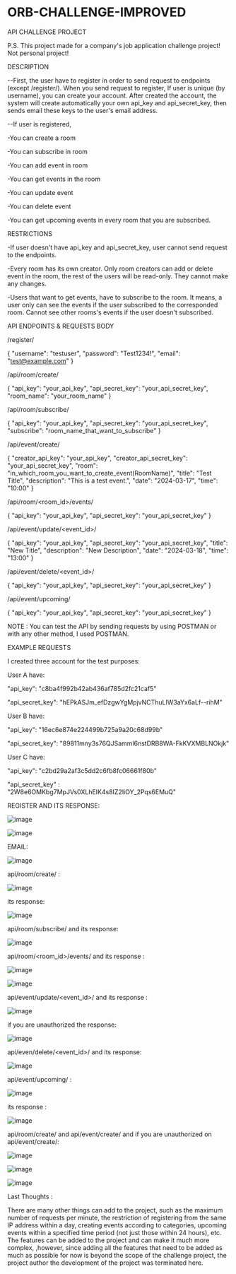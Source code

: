 # ORB-CHALLENGE-IMPROVED


API CHALLENGE PROJECT

P.S. This project made for a company's job application challenge project! Not personal project!




DESCRIPTION

--First, the user have to register in order to send request to endpoints (except /register/). When you send request to register, If user is unique (by username), you can create your account. After created the account, the system will create automatically your own api_key and api_secret_key, then sends email these keys to the user's email address.

--If user is registered,

-You can create a room

-You can subscribe in room

-You can add event in room

-You can get events in the room
  
-You can update event

-You can delete event

-You can get upcoming events in every room that you are subscribed.





RESTRICTIONS

-If user doesn't have api_key and api_secret_key, user cannot send request to the endpoints.
  
-Every room has its own creator. Only room creators can add or delete event in the room, the rest of the users will be read-only. They cannot make any changes.

-Users that want to get events, have to subscribe to the room. It means, a user only can see the events if the user subscribed to the corresponded room. Cannot see other rooms's events if the user doesn't subscribed.






API ENDPOINTS & REQUESTS BODY

/register/

{
    "username": "testuser",
    "password": "Test1234!",
    "email": "test@example.com"
}




/api/room/create/

{
    "api_key": "your_api_key",
    "api_secret_key": "your_api_secret_key",
    "room_name": "your_room_name"
}




/api/room/subscribe/

{
    "api_key": "your_api_key",
    "api_secret_key": "your_api_secret_key",
    "subscribe": "room_name_that_want_to_subscribe"
}




/api/event/create/

{
    "creator_api_key": "your_api_key",
    "creator_api_secret_key": "your_api_secret_key",
    "room": "in_which_room_you_want_to_create_event(RoomName)",
    "title": "Test Title",
    "description": "This is a test event.",
    "date": "2024-03-17",
    "time": "10:00"
}




/api/room/<room_id>/events/

{
    "api_key": "your_api_key",
    "api_secret_key": "your_api_secret_key"
}




/api/event/update/<event_id>/

{
    "api_key": "your_api_key",
    "api_secret_key": "your_api_secret_key",
    "title": "New Title",
    "description": "New Description",
    "date": "2024-03-18",
    "time": "13:00"
}




/api/event/delete/<event_id>/

{
    "api_key": "your_api_key",
    "api_secret_key": "your_api_secret_key"
}




/api/event/upcoming/

{
    "api_key": "your_api_key",
    "api_secret_key": "your_api_secret_key"
}




NOTE : You can test the API by sending requests by using POSTMAN or with any other method, I used POSTMAN.





EXAMPLE REQUESTS

I created three account for the test purposes:



User A have:

"api_key": "c8ba4f992b42ab436af785d2fc21caf5"

"api_secret_key": "hEPkASJm_efDzgwYgMpjvNCThuLlW3aYx6aLf--rihM"



User B have:

"api_key": "16ec6e874e224499b725a9a20c68d99b"

"api_secret_key": "89811mny3s76QJSamml6nstDRB8WA-FkKVXMBLNOkjk"



User C have:

"api_key": "c2bd29a2af3c5dd2c6fb8fc06661f80b"

"api_secret_key" : "2W8e6OMKbg7MpJVs0XLhEIK4s8IZ2IiOY_2Pqs6EMuQ"




REGISTER AND ITS RESPONSE:

![image](https://github.com/JiyuuX/ORB-CHALLENGE-IMPROVED/assets/139239394/66de306c-956e-4b81-82a2-e4b2a4a1f080)



![image](https://github.com/JiyuuX/ORB-CHALLENGE-IMPROVED/assets/139239394/f1ec1005-06d6-4961-a36e-f0bfd3d89fd1)




EMAIL:

![image](https://github.com/JiyuuX/ORB-CHALLENGE-IMPROVED/assets/139239394/f27a4cd9-70bc-4ac3-b6b8-28f3e5b69d07)


api/room/create/ : 

![image](https://github.com/JiyuuX/ORB-CHALLENGE-IMPROVED/assets/139239394/289dc084-16c8-469c-a40b-c1f556244fb3)


its response:

![image](https://github.com/JiyuuX/ORB-CHALLENGE-IMPROVED/assets/139239394/90083d47-5dda-4860-9f17-fb1d8af8ad26)


api/room/subscribe/ and its response:

![image](https://github.com/JiyuuX/ORB-CHALLENGE-IMPROVED/assets/139239394/2a4e5a7f-fb6d-424f-8da8-202406a082d4)



api/room/<room_id>/events/ and its response : 

![image](https://github.com/JiyuuX/ORB-CHALLENGE-IMPROVED/assets/139239394/377c4da1-fb2c-40fa-90ee-21b9b6dc466e)

![image](https://github.com/JiyuuX/ORB-CHALLENGE-IMPROVED/assets/139239394/f7238e08-f4c9-4745-a57f-e19293c9e746)


api/event/update/<event_id>/ and its response :

![image](https://github.com/JiyuuX/ORB-CHALLENGE-IMPROVED/assets/139239394/826c91b3-fd42-4260-bc14-bba5294c9b4d)


if you are unauthorized the response:

![image](https://github.com/JiyuuX/ORB-CHALLENGE-IMPROVED/assets/139239394/55f60fe7-a458-43df-a887-176542ed6671)



api/even/delete/<event_id>/ and its response:

![image](https://github.com/JiyuuX/ORB-CHALLENGE-IMPROVED/assets/139239394/1fd0cfa4-7518-4173-a257-188591b64457)



api/event/upcoming/ :

![image](https://github.com/JiyuuX/ORB-CHALLENGE-IMPROVED/assets/139239394/04003f2e-2a25-4a8d-8110-f5f2065b3a76)


its response :

![image](https://github.com/JiyuuX/ORB-CHALLENGE-IMPROVED/assets/139239394/b6c23e05-0281-4d1e-8bbf-972defab49eb)



api/room/create/ and api/event/create/ and if you are unauthorized on api/event/create/:

![image](https://github.com/JiyuuX/ORB-CHALLENGE-IMPROVED/assets/139239394/db6f4be4-bd3a-4858-aeb2-dadabb0bbc81)


![image](https://github.com/JiyuuX/ORB-CHALLENGE-IMPROVED/assets/139239394/cd74c145-0afb-452a-829b-9f1f2df8fa6a)


![image](https://github.com/JiyuuX/ORB-CHALLENGE-IMPROVED/assets/139239394/e78d6d03-715f-47a4-b029-a85c1f4783e8)





Last Thoughts :

There are many other things can add to the project, such as the maximum number of requests per minute, the restriction of registering from the same IP address within a day, creating events according to categories, upcoming events within a specified time period (not just those within 24 hours), etc. The features can be added to the project and can make it much more complex, ,however, since adding all the features that need to be added as much as possible for now is beyond the scope of the challenge project, the project author the development of the project was terminated here.









